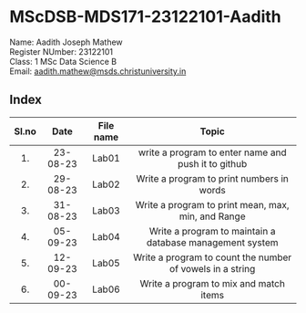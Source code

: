 # MScDSB-MDS171-23122101-Aadith

Name: Aadith Joseph Mathew  
Register NUmber: 23122101   
Class: 1 MSc Data Science B  
Email: 
aadith.mathew@msds.christuniversity.in  



## Index
|Sl.no|Date|File name|Topic|
|:----:|:----:|:---:|:----:|
|1.|23-08-23|Lab01|write a program to enter name and push it to github| https://github.com/aadith00/MScDSB-MDS171-23122101-Aadith/blob/5ad15174ddb2dc7a6209db22864dad47c4c61f05/Lab01.ipynb|
|2.|29-08-23|Lab02|Write a program to print numbers in words|https://github.com/aadith00/MScDSB-MDS171-23122101-Aadith/blob/5ad15174ddb2dc7a6209db22864dad47c4c61f05/Lab02.ipynb
|3.|31-08-23|Lab03|Write a program to print mean, max, min, and Range|https://github.com/aadith00/MScDSB-MDS171-23122101-Aadith/blob/5ad15174ddb2dc7a6209db22864dad47c4c61f05/Lab03.ipynb
|4.|05-09-23|Lab04|Write a program to maintain a database management system|https://github.com/aadith00/MScDSB-MDS171-23122101-Aadith/blob/5ad15174ddb2dc7a6209db22864dad47c4c61f05/Lab04.ipynb
|5.|12-09-23|Lab05|Write a program to count the number of vowels in a string|https://github.com/aadith00/MScDSB-MDS171-23122101-Aadith/blob/5ad15174ddb2dc7a6209db22864dad47c4c61f05/Lab05.ipynb
|6.|00-09-23|Lab06|Write a program to mix and match items|